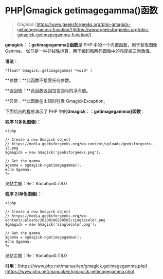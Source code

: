 # PHP|Gmagick getimagegamma()函数

> Original: [https://www.geeksforgeeks.org/php-gmagick-getimagegamma-function/](https://www.geeksforgeeks.org/php-gmagick-getimagegamma-function/)

**gmagick：：getimagegamma()函数**是 PHP 中的一个内置函数，用于获取图像 Gamma。 伽马是一种非线性运算，用于编码和解码图像中的亮度或三刺激值。

**语法：**

```
*float* Gmagick::getimagegamma( *void* )
```

**参数：**此函数不接受任何参数。

**返回值：**此函数返回包含伽马的浮点值。

**异常：**此函数在出错时引发 GmagickException。

下面给出的程序演示了 PHP 中的**Gmagick：：getimagegamma()函数**：

**程序 1(多色图像)：**

```
<?php

// Create a new Gmagick object
// https://media.geeksforgeeks.org/wp-content/uploads/geeksforgeeks-13.png
$gmagick = new Gmagick('geeksforgeeks.png');

// Get the gamma
$gamma = $gmagick->getimagegamma();
echo $gamma;
?>
```

发帖主题：Re：Колибри0.7.8.0

**程序 2(单色图像)：**

```
<?php

// Create a new Gmagick object
// https://media.geeksforgeeks.org/wp-content/uploads/20200106200505/singlecolor.png
$gmagick = new Gmagick('singlecolor.png');

// Get the gamma
$gamma = $gmagick->getimagegamma();
echo $gamma;
?>
```

发帖主题：Re：Колибри0.7.8.0

**引用：**[https://www.php.net/manual/en/gmagick.getimagegamma.php](https://www.php.net/manual/en/gmagick.getimagegamma.php)